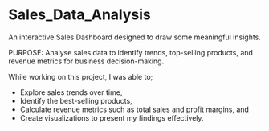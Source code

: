 # Sales_Data_Analysis
An interactive Sales Dashboard designed to draw some meaningful insights.

PURPOSE: Analyse sales data to identify trends, top-selling products, and revenue metrics for business decision-making.

While working on this project, I was able to;
- Explore sales trends over time,
- Identify the best-selling products,
- Calculate revenue metrics such as total sales and profit margins, and
- Create visualizations to present my findings effectively.

